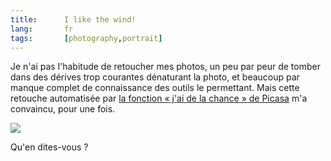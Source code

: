 ```yaml
---
title:      I like the wind!
lang:       fr
tags:       [photography,portrait]
---
```


Je n'ai pas l'habitude de retoucher mes photos, un peu par peur de tomber dans des dérives trop courantes dénaturant la photo, et beaucoup par manque complet de connaissance des outils le permettant. Mais cette retouche automatisée par [la fonction « j'ai de la chance » de Picasa](http://picasa.google.com/intl/fr/features/features-edit.html) m'a convaincu, pour une fois.

![](I-like-the-wind.jpg)

Qu'en dites-vous ?
